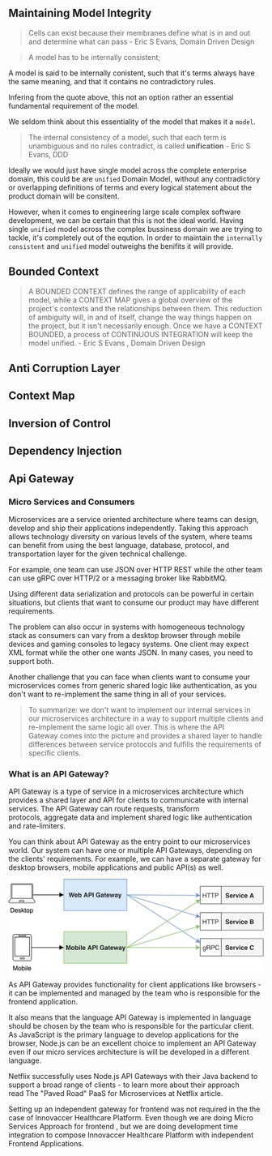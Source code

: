 ## Maintaining Model Integrity 


>Cells can exist because their membranes define what is in and out and determine what can pass - Eric S Evans, Domain Driven Design

> A model has to be internally consistent;

A model is said to be internally conistent, such that it's terms always have the same meaning, and that it contains no contradictory rules.

Infering from the quote above, this not an option rather an essential fundamental requirement of the model.

We seldom think about this essentiality of the model that makes it a `model`.

> The internal consistency of a model, such that each term is unambiguous and
no rules contradict, is called <b>unification</b> - Eric S Evans, DDD


Ideally we would just have single model across the complete enterprise domain, this could be are `unified` Domain Model, without any contradictory or overlapping definitions of terms and every logical statement about the product domain will be consitent.

However, when it comes to engineering large scale complex software development, we can be certain that this is not the ideal world.
Having single `unified` model across the complex bussiness domain we are trying to tackle, it's completely out of the eqution.
In order to maintain the `internally consistent` and `unified` model outweighs the benifits it will provide.

<!-- It is necessary to allow multiple models to develop in different parts of the system, but we need to make careful choices
about which parts of the system will be allowed to diverge and what their relationship to each
other will be. We need ways of keeping crucial parts of the model tightly unified. None of this
happens by itself or through good intentions. It happens only through conscious design decisions
and institution of specific processes. Total unification of the domain model for a large
system will not be feasible or cost-effective.

In an ideal world, we would have a single model spanning the whole domain of the enterprise. This
model would be unified, without any contradictory or overlapping definitions of terms. Every logical
statement about the domain would be consistent.
But the world of large systems development is not the ideal world. To maintain that level of
unification in an entire enterprise system is more trouble than it is worth. It is necessary to allow
multiple models to develop in different parts of the system, but we need to make careful choices
about which parts of the system will be allowed to diverge and what their relationship to each
other will be. We need ways of keeping crucial parts of the model tightly unified. None of this
happens by itself or through good intentions. It happens only through conscious design decisions
and institution of specific processes. Total unification of the domain model for a large
system will not be feasible or cost-effective.
Sometimes people fight this fact. Most people see the price that multiple models exact by limiting
integration and making communication cumbersome. On top of that, having more than one model
somehow seems inelegant. This resistance to multiple models sometimes leads to very ambitious
attempts to unify all the software in a large project under a single model. I know I've been guilty
of this kind of overreaching. But consider the risks.
1. Too many legacy replacements may be attempted at once.
2. Large projects may bog down because the coordination over-head exceeds their abilities.
Applications with specialized requirements may have to use models that don't fully satisfy
their needs, forcing them to put behavior elsewhere.
3.
Conversely, attempting to satisfy everyone with a single model may lead to complex options
that make the model difficult to use.
4.
What's more, model divergences are as likely to come from political fragmentation and differing
management priorities as from technical concerns. And the emergence of different models can be
a result of team organization and development process. So even when no technical factor prevents
full integration, the project may still face multiple models.
Given that it isn't feasible to maintain a unified model for an entire enterprise, we don't have to
leave ourselves at the mercy of events. Through a combination of proactive decisions about what
should be unified and pragmatic recognition of what is not unified, we can create a clear, shared
picture of the situation. With that in hand, we can set about making sure that the parts we want to
unify stay that way, and the parts that are not unified don't cause confusion or corruption.
We need a way to mark the boundaries and relationships between different models. We need to
choose our strategy consciously and then follow our strategy consistently.
This chapter lays out techniques for recognizing, communicating, and choosing the limits of a
model and its relationships to others. It all starts with mapping the current terrain of the project. A
BOUNDED CONTEXT defines the range of applicability of each model, while a CONTEXT MAP gives a
global overview of the project's contexts and the relationships between them. This reduction of
ambiguity will, in and of itself, change the way things happen on the project, but it isn't necessarily
enough. Once we have a CONTEXT BOUNDED, a process of CONTINUOUS INTEGRATION will keep the
model unified.
Then, starting from this stable situation, we can start to migrate toward more effective strategies
for BOUNDING CONTEXTS and relating them, ranging from closely allied contexts with SHARED
KERNELS to loosely coupled models that go their SEPARATE WAYS. -->



## Bounded Context

>A BOUNDED CONTEXT defines the range of applicability of each model, while a CONTEXT MAP gives a
global overview of the project's contexts and the relationships between them. This reduction of
ambiguity will, in and of itself, change the way things happen on the project, but it isn't necessarily
enough. Once we have a CONTEXT BOUNDED, a process of CONTINUOUS INTEGRATION will keep the
model unified. - Eric S Evans , Domain Driven Design




## Anti Corruption Layer


## Context Map


## Inversion of Control


## Dependency Injection

## Api Gateway

### Micro Services and Consumers
Microservices are a service oriented architecture where teams can design, develop and ship their applications independently. Taking this approach allows technology diversity on various levels of the system, where teams can benefit from using the best language, database, protocol, and transportation layer for the given technical challenge.

For example, one team can use JSON over HTTP REST while the other team can use gRPC over HTTP/2 or a messaging broker like RabbitMQ.

Using different data serialization and protocols can be powerful in certain situations, but clients that want to consume our product may have different requirements.

The problem can also occur in systems with homogeneous technology stack as consumers can vary from a desktop browser through mobile devices and gaming consoles to legacy systems. One client may expect XML format while the other one wants JSON. In many cases, you need to support both.

Another challenge that you can face when clients want to consume your microservices comes from generic shared logic like authentication, as you don't want to re-implement the same thing in all of your services.

> To summarize: we don't want to implement our internal services in our microservices architecture in a way to support multiple clients and re-implement the same logic all over. This is where the API Gateway comes into the picture and provides a shared layer to handle differences between service protocols and fulfills the requirements of specific clients.

### What is an API Gateway?
API Gateway is a type of service in a microservices architecture which provides a shared layer and API for clients to communicate with internal services. The API Gateway can route requests, transform protocols, aggregate data and implement shared logic like authentication and rate-limiters.

You can think about API Gateway as the entry point to our microservices world.
Our system can have one or multiple API Gateways, depending on the clients' requirements. For example, we can have a separate gateway for desktop browsers, mobile applications and public API(s) as well.

[![gateway](/micro-frontends/api-gateway-1.png)](#)

As API Gateway provides functionality for client applications like browsers - it can be implemented and managed by the team who is responsible for the frontend application.

It also means that the language API Gateway is implemented in language should be chosen by the team who is responsible for the particular client. As JavaScript is the primary language to develop applications for the browser, Node.js can be an excellent choice to implement an API Gateway even if our micro services architecture is will be developed in a different language.

Netflix successfully uses Node.js API Gateways with their Java backend to support a broad range of clients - to learn more about their approach read The "Paved Road" PaaS for Microservices at Netflix article.

Setting up an independent gateway for frontend was not required in the the case of Innovaccer Healthcare Platform. Even though we are doing Micro Services Approach for frontend , but we are doing development time integration to compose Innovaccer Healthcare Platform with independent Frontend Applications.
